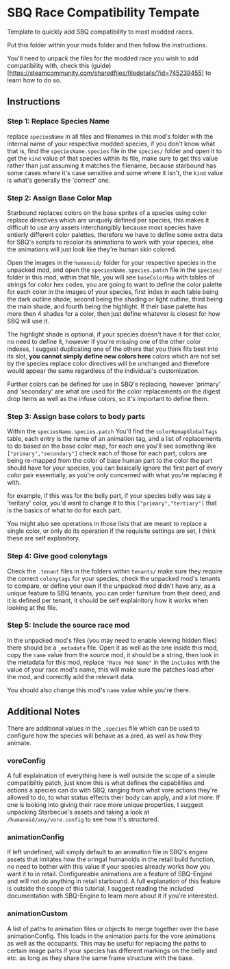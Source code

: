 # SBQ Race Compatibility Tempate
Template to quickly add SBQ compatibility to most modded races.

Put this folder within your mods folder and then follow the instructions.

You'll need to unpack the files for the modded race you wish to add compatibility with, check this (guide)[https://steamcommunity.com/sharedfiles/filedetails/?id=745239455] to learn how to do so.

## Instructions

### Step 1: Replace Species Name
replace `speciesName` in all files and filenames in this mod's folder with the internal name of your respective modded species, if you don't know what that is, find the `speciesName.species` file in the `species/` folder and open it to get the `kind` value of that species within its file, make sure to get this value rather than just assuming it matches the filename, because starbound has some cases where it's case sensitive and some where it isn't, the `kind` value is what's generally the 'correct' one.

### Step 2: Assign Base Color Map
Starbound replaces colors on the base sprites of a species using color replace directives which are uniquely defined per species, this makes it difficult to use any assets interchangibly because most species have entierly different color palettes, therefore we have to define some extra data for SBQ's scripts to recolor its animations to work with your species, else the animations will just look like they're human skin colored.

Open the images in the `humanoid/` folder for your respective species in the unpacked mod, and open the `speciesName.species.patch` file in the `species/` folder in this mod, within that file, you will see `baseColorMap` with tables of strings for color hex codes, you are going to want to define the color palette for each color in the images of your species, first index in each table being the dark outline shade, second being the shading or light outline, third being the main shade, and fourth being the highlight. If their base palette has more then 4 shades for a color, then just define whatever is closest for how SBQ will use it.

The highlight shade is optional, if your species doesn't have it for that color, no need to define it, however if you're missing one of the other color indexes, I suggest duplicating one of the others that you think fits best into its slot, **you cannot simply define new colors here** colors which are not set by the species replace color directives will be unchanged and therefore would appear the same regardless of the individual's customization.

Further colors can be defined for use in SBQ's replacing, however 'primary' and 'secondary' are what are used for the color replacements on the digest drop items as well as the infuse colors, so it's important to define them.

### Step 3: Assign base colors to body parts

Within the `speciesName.species.patch` You'll find the `colorRemapGlobalTags` table, each entry is the name of an animation tag, and a list of replacements to do based on the base color map, for each one you'll see something like `["primary","secondary"]` check each of those for each part, colors are being re-mapped from the color of base human part to the color the part should have for your species, you can basically ignore the first part of every color pair essentially, as you're only concerned with what you're replacing it with.

for example, if this was for the belly part, if your species belly was say a 'teritary' color, you'd want to change it to this `["primary","tertiary"]` that is the basics of what to do for each part.

You might also see operations in those lists that are meant to replace a single color, or only do its operation if the requisite settings are set, I think these are self explanitory.

### Step 4: Give good colonytags
Check the `.tenant` files in the folders within `tenants/` make sure they require the correct `colonytags` for your species, check the unpacked mod's tenants to compare, or define your own if the unpacked mod didn't have any, as a unique feature to SBQ tenants, you can order furniture from their deed, and it is defined per tenant, it should be self explainitory how it works when looking at the file.

### Step 5: Include the source race mod
In the unpacked mod's files (you may need to enable viewing hidden files) there should be a `_metadata` file. Open it as well as the one inside this mod, copy the `name` value from the source mod, it should be a string, then look in the metadata for this mod, replace `"Race Mod Name"` in the `includes` with the value of your race mod's name, this will make sure the patches load after the mod, and correctly add the relevant data.

You should also change this mod's `name` value while you're there.

## Additional Notes
There are additional values in the `.species` file which can be used to configure how the species will behave as a pred, as well as how they animate.

### voreConfig
A full explaination of everything here is well outside the scope of a simple compatibiltiy patch, just know this is what defines the capabilities and actions a species can do with SBQ, ranging from what vore actions they're allowed to do, to what status effects their body can apply, and a lot more. If one is looking into giving their race more unique properties, I suggest unpacking Starbecue's assets and taking a look at `/humanoid/any/vore.config` to see how it's structured.

### animationConfig
If left undefined, will simply default to an animation file in SBQ's engine assets that imitates how the oringal humanoids in the retail build function, no need to bother with this value if your species already works how you want it to in retail. Configureable animations are a feature of SBQ-Engine and will not do anything in retail starbound. A full explanation of this feature is outside the scope of this tutorial, I suggest reading the included documentation with SBQ-Engine to learn more about it if you're interested.

### animationCustom
A list of paths to animation files or objects to merge together over the base animationConfig. This loads in the animation parts for the vore animations as well as the occupants. This may be useful for replacing the paths to certain image parts if your species has different markings on the belly and etc. as long as they share the same frame structure with the base.
